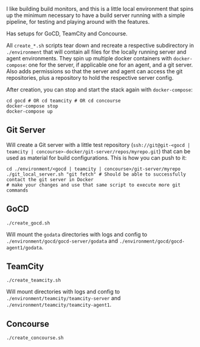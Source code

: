 I like building build monitors, and this is a little local environment that spins up the minimum necessary to have a build server running with a simple pipeline, for testing and playing around with the features.

Has setups for GoCD, TeamCity and Concourse.

All `create_*.sh` scripts tear down and recreate a respective subdirectory in `./environment` that will contain all files for the locally running server and agent environments. They spin up multiple docker containers with `docker-compose`: one for the server, if applicable one for an agent, and a git server. Also adds permissions so that the server and agent can access the git repositories, plus a repository to hold the respective server config.


After creation, you can stop and start the stack again with `docker-compose`:
```
cd gocd # OR cd teamcity # OR cd concourse
docker-compose stop
docker-compose up
```

## Git Server
Will create a Git server with a little test repository (`ssh://git@git-<gocd | teamcity | concourse>-docker/git-server/repos/myrepo.git`) that can be used as material for build configurations. This is how you can push to it:

```
cd ./environment/<gocd | teamcity | concourse>/git-server/myrepo
./git_local_server.sh "git fetch" # Should be able to successfully contact the git server in Docker
# make your changes and use that same script to execute more git commands
```

## GoCD
```
./create_gocd.sh
```

Will mount the `godata` directories with logs and config to `./environment/gocd/gocd-server/godata` and `./environment/gocd/gocd-agent1/godata`.

## TeamCity
```
./create_teamcity.sh
```

Will mount directories with logs and config to `./environment/teamcity/teamcity-server` and `./environment/teamcity/teamcity-agent1`.

## Concourse
```
./create_concourse.sh
```
